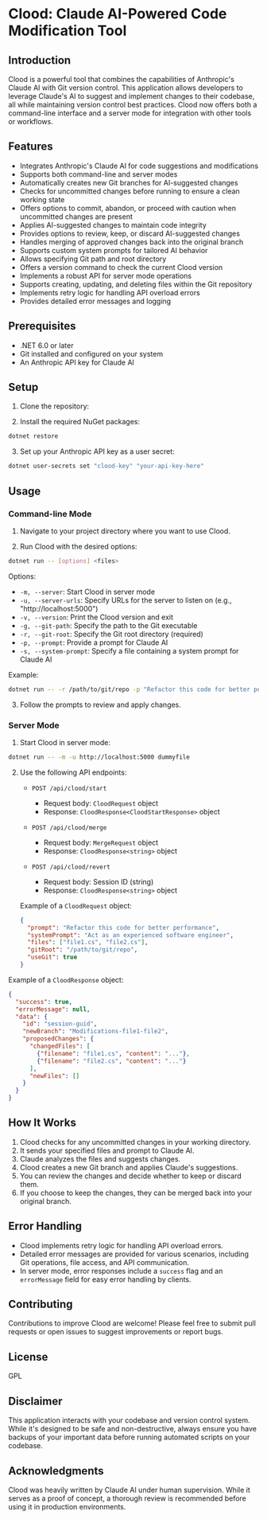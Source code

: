  
 
# Clood: Claude AI-Powered Code Modification Tool

## Introduction

Clood is a powerful tool that combines the capabilities of Anthropic's Claude AI with Git version control. This application allows developers to leverage Claude's AI to suggest and implement changes to their codebase, all while maintaining version control best practices. Clood now offers both a command-line interface and a server mode for integration with other tools or workflows.

## Features

- Integrates Anthropic's Claude AI for code suggestions and modifications
- Supports both command-line and server modes
- Automatically creates new Git branches for AI-suggested changes
- Checks for uncommitted changes before running to ensure a clean working state
- Offers options to commit, abandon, or proceed with caution when uncommitted changes are present
- Applies AI-suggested changes to maintain code integrity
- Provides options to review, keep, or discard AI-suggested changes
- Handles merging of approved changes back into the original branch
- Supports custom system prompts for tailored AI behavior
- Allows specifying Git path and root directory
- Offers a version command to check the current Clood version
- Implements a robust API for server mode operations
- Supports creating, updating, and deleting files within the Git repository
- Implements retry logic for handling API overload errors
- Provides detailed error messages and logging

## Prerequisites

- .NET 6.0 or later
- Git installed and configured on your system
- An Anthropic API key for Claude AI

## Setup

1. Clone the repository:
 

2. Install the required NuGet packages:
```bash
dotnet restore
   ```

3. Set up your Anthropic API key as a user secret:
 ```bash
dotnet user-secrets set "clood-key" "your-api-key-here"
   ```
 

## Usage

### Command-line Mode

1. Navigate to your project directory where you want to use Clood.

2. Run Clood with the desired options:
 ```bash
dotnet run -- [options] <files>
   ```

   Options:
   - `-m, --server`: Start Clood in server mode
   - `-u, --server-urls`: Specify URLs for the server to listen on (e.g., "http://localhost:5000")
   - `-v, --version`: Print the Clood version and exit
   - `-g, --git-path`: Specify the path to the Git executable
   - `-r, --git-root`: Specify the Git root directory (required)
   - `-p, --prompt`: Provide a prompt for Claude AI
   - `-s, --system-prompt`: Specify a file containing a system prompt for Claude AI

   Example:
  ```bash
dotnet run -- -r /path/to/git/repo -p "Refactor this code for better performance" file1.cs file2.cs
   ```

3. Follow the prompts to review and apply changes.

### Server Mode

1. Start Clood in server mode:
```bash
dotnet run -- -m -u http://localhost:5000 dummyfile
   ```

2. Use the following API endpoints:

   - `POST /api/clood/start`
     - Request body: `CloodRequest` object
     - Response: `CloodResponse<CloodStartResponse>` object

   - `POST /api/clood/merge`
     - Request body: `MergeRequest` object
     - Response: `CloodResponse<string>` object

   - `POST /api/clood/revert`
     - Request body: Session ID (string)
     - Response: `CloodResponse<string>` object

   Example of a `CloodRequest` object:
   ```json
   {
     "prompt": "Refactor this code for better performance",
     "systemPrompt": "Act as an experienced software engineer",
     "files": ["file1.cs", "file2.cs"],
     "gitRoot": "/path/to/git/repo",
     "useGit": true
   }
   ```

Example of a `CloodResponse` object:
   ```json
   {
     "success": true,
     "errorMessage": null,
     "data": {
       "id": "session-guid",
       "newBranch": "Modifications-file1-file2",
       "proposedChanges": {
         "changedFiles": [
           {"filename": "file1.cs", "content": "..."},
           {"filename": "file2.cs", "content": "..."}
         ],
         "newFiles": []
       }
     }
   }
   ```

## How It Works

1. Clood checks for any uncommitted changes in your working directory.
2. It sends your specified files and prompt to Claude AI.
3. Claude analyzes the files and suggests changes.
4. Clood creates a new Git branch and applies Claude's suggestions.
5. You can review the changes and decide whether to keep or discard them.
6. If you choose to keep the changes, they can be merged back into your original branch.

## Error Handling

- Clood implements retry logic for handling API overload errors.
- Detailed error messages are provided for various scenarios, including Git operations, file access, and API communication.
- In server mode, error responses include a `success` flag and an `errorMessage` field for easy error handling by clients.

## Contributing

Contributions to improve Clood are welcome! Please feel free to submit pull requests or open issues to suggest improvements or report bugs.

## License

GPL


## Disclaimer

This application interacts with your codebase and version control system. While it's designed to be safe and non-destructive, always ensure you have backups of your important data before running automated scripts on your codebase.

## Acknowledgments

Clood was heavily written by Claude AI under human supervision. While it serves as a proof of concept, a thorough review is recommended before using it in production environments.
